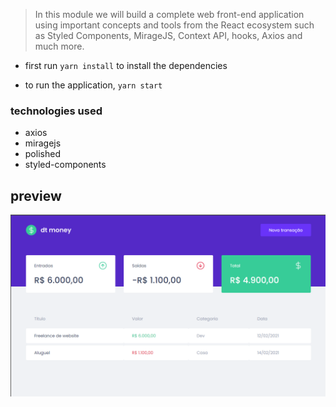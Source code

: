 > In this module we will build a complete web front-end application using important concepts and tools
from the React ecosystem such as Styled Components, MirageJS, Context API, hooks, Axios and much more.

* first run ```yarn install```
to install the dependencies

* to run the application, ```yarn start```

### technologies used
* axios
* miragejs
* polished
* styled-components

## preview

![dt-money](demo.png)
